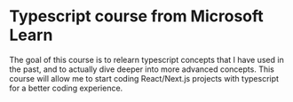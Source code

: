 # Typescript course from Microsoft Learn
The goal of this course is to relearn typescript concepts that I have used in the past, and to actually dive deeper into more advanced concepts. This course will allow me to start coding React/Next.js projects with typescript for a better coding experience.